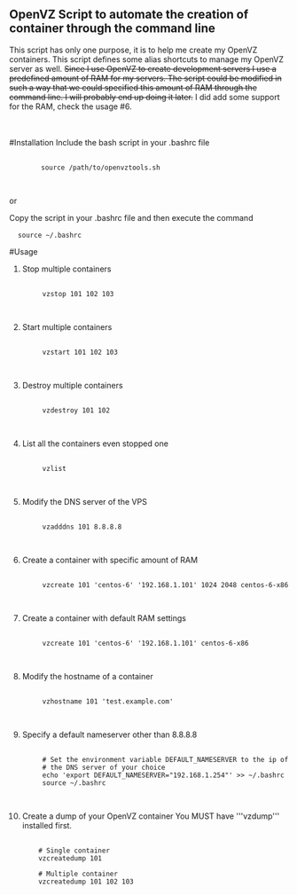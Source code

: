 OpenVZ Script to automate the creation of container through the command line
----------------------------------------------------------------------------

This script has only one purpose, it is to help me create my OpenVZ containers.
This script defines some alias shortcuts to manage my OpenVZ server as well.
<del>Since I use OpenVZ to create development servers I use a predefined amount of RAM
for my servers. The script could be modified in such a way that we could specified
this amount of RAM through the command line. I will probably end up doing it later.</del>
I did add some support for the RAM, check the usage #6.


<br />
<br />
#Installation
Include the bash script in your .bashrc file
    <pre>
        <code>
        source /path/to/openvztools.sh
        </code>
    </pre>

or 

Copy the script in your .bashrc file and then execute the command
    <pre>
        <code>
        source ~/.bashrc
        </code>
    </pre>

#Usage
1. Stop multiple containers
    <pre>
        <code>
        vzstop 101 102 103
        </code>
    </pre>
    
2. Start multiple containers
    <pre>
        <code>
        vzstart 101 102 103
        </code>
    </pre>
    
3. Destroy multiple containers
    <pre>
        <code>
        vzdestroy 101 102
        </code>
    </pre>
    
4. List all the containers even stopped one
    <pre>
        <code>
        vzlist
        </code>
    </pre>
    
5. Modify the DNS server of the VPS
    <pre>
        <code>
        vzadddns 101 8.8.8.8
        </code>
    </pre>
    
6. Create a container with specific amount of RAM
    <pre>
        <code>
        vzcreate 101 'centos-6' '192.168.1.101' 1024 2048 centos-6-x86
        </code>
    </pre>
    
7. Create a container with default RAM settings
    <pre>
        <code>
        vzcreate 101 'centos-6' '192.168.1.101' centos-6-x86
        </code>
    </pre>
    
8. Modify the hostname of a container
    <pre>
        <code>
        vzhostname 101 'test.example.com'
        </code>
    </pre>

9. Specify a default nameserver other than 8.8.8.8
    <pre>
        <code>
        # Set the environment variable DEFAULT_NAMESERVER to the ip of
        # the DNS server of your choice
        echo 'export DEFAULT_NAMESERVER="192.168.1.254"' >> ~/.bashrc
        source ~/.bashrc
        </code>
    </pre>
    
10. Create a dump of your OpenVZ container
    You MUST have '''vzdump''' installed first.
    <pre>
        <code>        
        # Single container
        vzcreatedump 101
        
        # Multiple container
        vzcreatedump 101 102 103
        </code>
    </pre>

